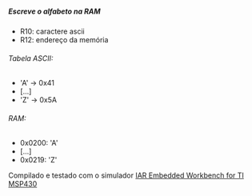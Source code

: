 ##### Escreve o alfabeto na RAM

* R10: caractere ascii
* R12: endereço da memória

###### Tabela ASCII:  

* 'A' -> 0x41
* [...]
* 'Z' -> 0x5A

###### RAM:

 * 0x0200: 'A'
 * [...]
 * 0x0219: 'Z'

Compilado e testado com o simulador [IAR Embedded Workbench for TI MSP430](http://www.iar.com/Products/IAR-Embedded-Workbench/TI-MSP430/)
